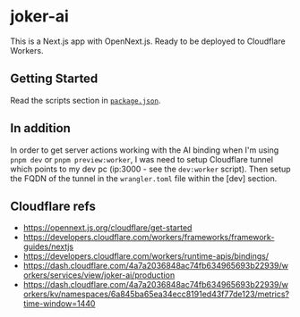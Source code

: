 # joker-ai

This is a Next.js app with OpenNext.js. Ready to be deployed to Cloudflare Workers.

## Getting Started

Read the scripts section in [`package.json`](./package.json).

## In addition

In order to get server actions working with the AI binding when I'm using `pnpm dev` or `pnpm preview:worker`, I was need to setup Cloudflare tunnel which points to my dev pc (ip:3000 - see the `dev:worker` script). Then setup the FQDN of the tunnel in the `wrangler.toml` file within the [dev] section.

## Cloudflare refs

- <https://opennext.js.org/cloudflare/get-started>
- <https://developers.cloudflare.com/workers/frameworks/framework-guides/nextjs>
- <https://developers.cloudflare.com/workers/runtime-apis/bindings/>
- <https://dash.cloudflare.com/4a7a2036848ac74fb634965693b22939/workers/services/view/joker-ai/production>
- <https://dash.cloudflare.com/4a7a2036848ac74fb634965693b22939/workers/kv/namespaces/6a845ba65ea34ecc8191ed43f77de123/metrics?time-window=1440>
